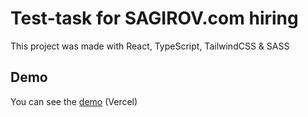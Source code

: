 # Test-task for SAGIROV.com hiring

This project was made with React, TypeScript, TailwindCSS & SASS

## Demo

You can see the [demo](https://sagirov-test-dolsowsky.vercel.app/) (Vercel)
